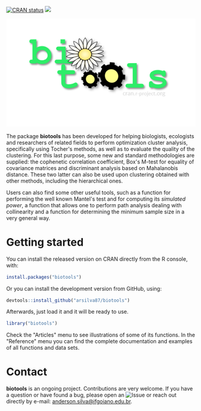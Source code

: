 <!-- badges: start -->
[![CRAN status](https://www.r-pkg.org/badges/version/biotools)](https://CRAN.R-project.org/package=biotools)
![](https://cranlogs.r-pkg.org/badges/biotools)
<!-- badges: end -->

![](/docs/biotools_logo.png)

The package **biotools** has been developed for helping biologists, ecologists and researchers of related fields to perform optimization cluster analysis, specifically using Tocher's methods, as well as to evaluate the quality of the clustering. For this last purpose, some new and standard methodologies are supplied: the cophenetic correlation coefficient, Box's M-test for equality of covariance matrices and discriminant analysis based on Mahalanobis distance. These two latter can also be used upon clustering obtained with other methods, including the hierarchical ones.

Users can also find some other useful tools, such as a function for performing the well known Mantel's test and for computing its *simulated power*, a function that allows one to perform path analysis dealing with collinearity and a function for determining the minimum sample size in a very general way.

# Getting started

You can install the released version on CRAN directly from the R console, with:

```r
install.packages("biotools")
```
Or you can install the development version from GitHub, using:

```r
devtools::install_github("arsilva87/biotools")
```
Afterwards, just load it and it will be ready to use.

```r
library("biotools")
```

Check the "Articles" menu to see illustrations of some of its functions. In the "Reference" menu you can find the complete documentation and examples of all functions and data sets.

# Contact

**biotools** is an ongoing project. Contributions are very welcome. If you have a question or have found a bug, please open an ![Issue](https://github.com/arsilva87/biotools/issues) or reach out directly by e-mail: anderson.silva@ifgoiano.edu.br.
